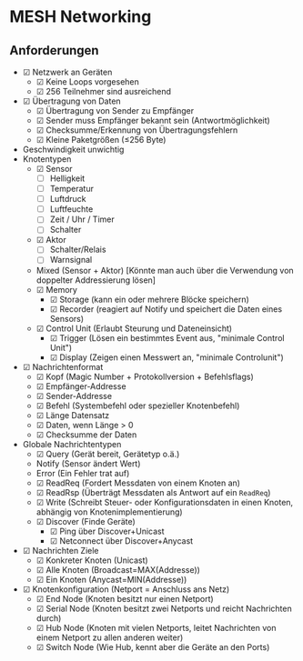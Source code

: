 <meta charset="utf-8" />
<link rel="stylesheet" href="style.css">

# MESH Networking

## Anforderungen
- ☑ Netzwerk an Geräten
	- ☑ Keine Loops vorgesehen
	- ☑ 256 Teilnehmer sind ausreichend
- ☑ Übertragung von Daten
	- ☑ Übertragung von Sender zu Empfänger
	- ☑ Sender muss Empfänger bekannt sein (Antwortmöglichkeit)
	- ☑ Checksumme/Erkennung von Übertragungsfehlern
	- ☑ Kleine Paketgrößen (≤256 Byte)
- Geschwindigkeit unwichtig
- Knotentypen
	- ☑ Sensor
		- ☐ Helligkeit
		- ☐ Temperatur
		- ☐ Luftdruck
		- ☐ Luftfeuchte
		- ☐ Zeit / Uhr / Timer
		- ☐ Schalter
	- ☑ Aktor
		- ☐ Schalter/Relais
		- ☐ Warnsignal
	- Mixed (Sensor + Aktor) [Könnte man auch über die Verwendung von doppelter Addressierung lösen]
	- ☑ Memory
		- ☑ Storage  (kann ein oder mehrere Blöcke speichern)
		- ☑ Recorder (reagiert auf Notify und speichert die Daten eines Sensors)
	- ☑ Control Unit (Erlaubt Steurung und Dateneinsicht)
		- ☑ Trigger (Lösen ein bestimmtes Event aus, "minimale Control Unit")
		- ☑ Display (Zeigen einen Messwert an, "minimale Controlunit")
- ☑ Nachrichtenformat
	- ☑ Kopf (Magic Number + Protokollversion + Befehlsflags)
	- ☑ Empfänger-Addresse
	- ☑ Sender-Addresse
	- ☑ Befehl (Systembefehl oder spezieller Knotenbefehl)
	- ☑ Länge Datensatz
	- ☑ Daten, wenn Länge > 0
	- ☑ Checksumme der Daten
- Globale Nachrichtentypen
	- ☑ Query    (Gerät bereit, Gerätetyp o.ä.) 
	- Notify   (Sensor ändert Wert)
	- Error    (Ein Fehler trat auf)
	- ☑ ReadReq  (Fordert Messdaten von einem Knoten an)
	- ☑ ReadRsp  (Überträgt Messdaten als Antwort auf ein `ReadReq`)
	- ☑ Write    (Schreibt Steuer- oder Konfigurationsdaten in einen Knoten, abhängig von Knotenimplementierung)
	- ☑ Discover (Finde Geräte)
		- ☑ Ping über Discover+Unicast
		- ☑ Netconnect über Discover+Anycast
- ☑ Nachrichten Ziele
	- ☑ Konkreter Knoten (Unicast)
	- ☑ Alle Knoten (Broadcast=MAX(Addresse))
	- ☑ Ein Knoten  (Anycast=MIN(Addresse))
- ☑ Knotenkonfiguration (Netport = Anschluss ans Netz)
	- ☑ End Node    (Knoten besitzt nur einen Netport)
	- ☑ Serial Node (Knoten besitzt zwei Netports und reicht Nachrichten durch)
	- ☑ Hub Node    (Knoten mit vielen Netports, leitet Nachrichten von einem Netport zu allen anderen weiter)
	- ☑ Switch Node (Wie Hub, kennt aber die Geräte an den Ports)
